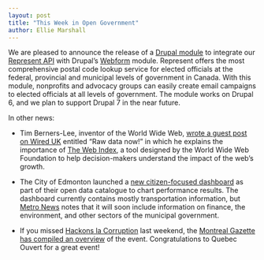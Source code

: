 ```yaml
---
layout: post
title: "This Week in Open Government"
author: Ellie Marshall
---
```


We are pleased to announce the release of a [Drupal module](http://drupal.org/project/webform_represent) to integrate our [Represent API](https://represent.opennorth.ca/) with Drupal’s [Webform](http://drupal.org/project/webform) module. Represent offers the most comprehensive postal code lookup service for elected officials at the federal, provincial and municipal levels of government in Canada. With this module, nonprofits and advocacy groups can easily create email campaigns to elected officials at all levels of government. The module works on Drupal 6, and we plan to support Drupal 7 in the near future. 

In other news:
 
- Tim Berners-Lee, inventor of the World Wide Web, [wrote a guest post on Wired UK](http://www.wired.co.uk/news/archive/2012-11/09/raw-data) entitled “Raw data now!” in which he explains the importance of [The Web Index](http://thewebindex.org/), a tool designed by the World Wide Web Foundation to help decision-makers understand the impact of the web’s growth.

- The City of Edmonton launched a [new citizen-focused dashboard](https://data.edmonton.ca/dashboard) as part of their open data catalogue to chart performance results. The dashboard currently contains mostly transportation information, but [Metro News](http://metronews.ca/news/edmonton/441321/city-of-edmonton-launches-open-data-catalogue-to-track-service-performance/) notes that it will soon include information on finance, the environment, and other sectors of the municipal government.
 
- If you missed [Hackons la Corruption](http://quebecouvert.org/events/hackonslacorruption/) last weekend, the [Montreal Gazette has compiled an overview](http://blogs.montrealgazette.com/2012/11/12/anti-corruption-hackathon-an-overview/) of the event. Congratulations to Quebec Ouvert for a great event!